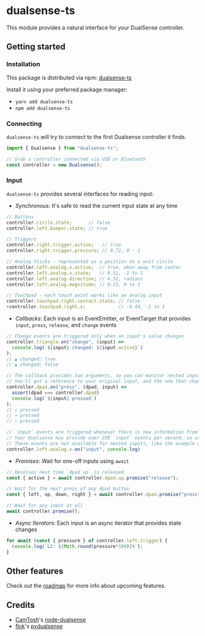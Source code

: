 # dualsense-ts

This module provides a natural interface for your DualSense controller.

## Getting started

### Installation

This package is distributed via npm: [dualsense-ts](https://npmjs.org/package.dualsense-ts)

Install it using your preferred package manager:

- `yarn add dualsense-ts`
- `npm add dualsense-ts`

### Connecting

`dualsense-ts` will try to connect to the first Dualsense controller it finds.

```typescript
import { Dualsense } from "dualsense-ts";

// Grab a controller connected via USB or Bluetooth
const controller = new Dualsense();
```

### Input

`dualsense-ts` provides several interfaces for reading input:

- _Synchronous_: It's safe to read the current input state at any time

```typescript
// Buttons
controller.circle.state;      // false
controller.left.bumper.state; // true

// Triggers
controller.right.trigger.active;   // true
controller.right.trigger.pressure; // 0.72, 0 - 1

// Analog Sticks - represented as a position on a unit circle
controller.left.analog.x.active;  // true, when away from center
controller.left.analog.x.state;   // 0.51, -1 to 1
controller.left.analog.direction; // 4.32, radians
controller.left.analog.magnitude; // 0.23, 0 to 1

// Touchpad - each touch point works like an analog input
controller.touchpad.right.contact.state; // false
+controller.touchpad.right.x;            // -0.44, -1 to 1
```

- _Callbacks_: Each input is an EventEmitter, or EventTarget that provides `input`, `press`, `release`, and `change` events

```typescript
// Change events are triggered only when an input's value changes
controller.triangle.on("change", (input) =>
  console.log(`${input} changed: ${input.active}`)
);
// ▲ changed: true
// ▲ changed: false

// The callback provides two arguments, so you can monitor nested inputs
// You'll get a reference to your original input, and the one that changed
controller.dpad.on("press", (dpad, input) =>
  assert(dpad === controller.dpad)
  console.log(`${input} pressed`)
);
// ↑ pressed
// → pressed
// ↑ pressed

// `input` events are triggered whenever there is new information from the controller
// Your Dualsense may provide over 250 `input` events per second, so use this sparingly
// These events are not available for nested inputs, like the example above
controller.left.analog.x.on("input", console.log)
```

- _Promises_: Wait for one-off inputs using `await`

```typescript
// Resolves next time `dpad up` is released
const { active } = await controller.dpad.up.promise("release");

// Wait for the next press of any dpad button
const { left, up, down, right } = await controller.dpad.promise("press");

// Wait for any input at all
await controller.promise();
```

- _Async Iterators_: Each input is an async iterator that provides state changes

```typescript
for await (const { pressure } of controller.left.trigger) {
  console.log(`L2: ${Math.round(pressure*100)}%`);
}
```

## Other features

Check out the [roadmap](./ROADMAP.md) for more info about upcoming features.

## Credits

- [CamTosh](https://github.com/CamTosh)'s [node-dualsense](https://github.com/CamTosh/node-dualsense)
- [flok](https://github.com/flok)'s [pydualsense](https://github.com/flok/pydualsense)
